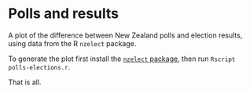 # Polls and results

A plot of the difference between New Zealand polls
and election results, using data from the R `nzelect`
package.

To generate the plot first install 
the [`nzelect` package](https://github.com/ellisp/nzelect),
then run `Rscript polls-elections.r`.

That is all.
